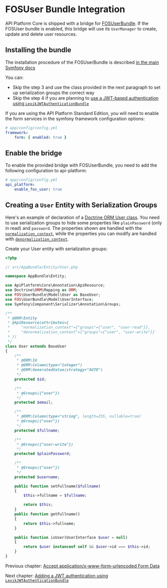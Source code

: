 # FOSUser Bundle Integration

API Platform Core is shipped with a bridge for [FOSUserBundle](https://github.com/FriendsOfSymfony/FOSUserBundle). If the
FOSUser bundle is enabled, this bridge will use its `UserManager` to create, update and delete user resources.

## Installing the bundle

The installation procedure of the FOSUserBundle is described [in the main Symfony docs](https://symfony.com/doc/master/bundles/FOSUserBundle/index.html)

You can:
- Skip the step 3 and use the class provided in the next paragraph to set up serialization groups the correct way
- Skip the step 4 if you are planning to [use a JWT-based authentication using `LexikJWTAuthenticationBundle`](jwt.md)

If you are using the API Platform Standard Edition, you will need to enable the form services in the symfony framework configuration options:

```yaml
# app/config/config.yml
framework:
    form: { enabled: true }
```

## Enable the bridge

To enable the provided bridge with FOSUserBundle, you need to add the following configuration to api-platform:
```yaml
# app/config/config.yml
api_platform:
    enable_fos_user: true
```

## Creating a `User` Entity with Serialization Groups

Here's an example of declaration of a [Doctrine ORM User class](https://github.com/FriendsOfSymfony/FOSUserBundle/blob/master/Resources/doc/index.rst#a-doctrine-orm-user-class).
You need to use serialization groups to hide some properties like `plainPassword` (only in read) and `password`. The properties
shown are handled with the [`normalization_context`](serialization-groups-and-relations.md#normalization), while the properties
you can modify are handled with [`denormalization_context`](serialization-groups-and-relations.md#denormalization).

Create your User entity with serialization groups:

```php
<?php

// src/AppBundle/Entity/User.php

namespace AppBundle\Entity;

use ApiPlatform\Core\Annotation\ApiResource;
use Doctrine\ORM\Mapping as ORM;
use FOS\UserBundle\Model\User as BaseUser;
use FOS\UserBundle\Model\UserInterface;
use Symfony\Component\Serializer\Annotation\Groups;

/**
 * @ORM\Entity
 * @ApiResource(attributes={
 *     "normalization_context"={"groups"={"user", "user-read"}},
 *     "denormalization_context"={"groups"={"user", "user-write"}}
 * })
 */
class User extends BaseUser
{
    /**
     * @ORM\Id
     * @ORM\Column(type="integer")
     * @ORM\GeneratedValue(strategy="AUTO")
     */
    protected $id;

    /**
     * @Groups({"user"})
     */
    protected $email;

    /**
     * @ORM\Column(type="string", length=255, nullable=true)
     * @Groups({"user"})
     */
    protected $fullname;

    /**
     * @Groups({"user-write"})
     */
    protected $plainPassword;

    /**
     * @Groups({"user"})
     */
    protected $username;

    public function setFullname($fullname)
    {
        $this->fullname = $fullname;

        return $this;
    }
    public function getFullname()
    {
        return $this->fullname;
    }

    public function isUser(UserInterface $user = null)
    {
        return $user instanceof self && $user->id === $this->id;
    }
}
```

Previous chapter: [Accept application/x-www-form-urlencoded Form Data](form-data.md)

Next chapter: [Adding a JWT authentication using `LexikJWTAuthenticationBundle`](jwt.md)
